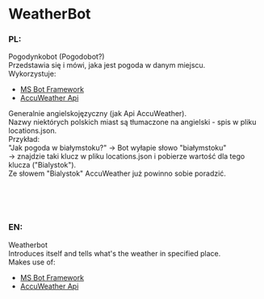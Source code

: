 # WeatherBot

### PL:
Pogodynkobot (Pogodobot?)<br/>
Przedstawia się i mówi, jaka jest pogoda w danym miejscu.<br/>
Wykorzystuje:<br/>
+ [MS Bot Framework](https://dev.botframework.com/)
+ [AccuWeather Api](https://developer.accuweather.com/)

Generalnie angielskojęzyczny (jak Api AccuWeather).<br/>
Nazwy niektórych polskich miast są tłumaczone na angielski - spis w pliku locations.json.<br/>
Przykład:<br/>
"Jak pogoda w białymstoku?" -> Bot wyłapie słowo "białymstoku" <br/>
-> znajdzie taki klucz w pliku locations.json i pobierze wartość dla tego klucza ("Bialystok").<br/>
Ze słowem "Bialystok" AccuWeather już powinno sobie poradzić.<br/>

<br/><br/><br/>
### EN:
Weatherbot<br/>
Introduces itself and tells what's the weather in specified place.<br/>
Makes use of:<br/>
+ [MS Bot Framework](https://dev.botframework.com/)
+ [AccuWeather Api](https://developer.accuweather.com/)
